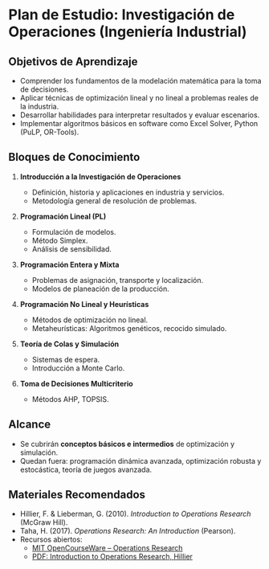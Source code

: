# Plan de Estudio: Investigación de Operaciones (Ingeniería Industrial)

## Objetivos de Aprendizaje
- Comprender los fundamentos de la modelación matemática para la toma de decisiones.
- Aplicar técnicas de optimización lineal y no lineal a problemas reales de la industria.
- Desarrollar habilidades para interpretar resultados y evaluar escenarios.
- Implementar algoritmos básicos en software como Excel Solver, Python (PuLP, OR-Tools).

## Bloques de Conocimiento
1. **Introducción a la Investigación de Operaciones**
   - Definición, historia y aplicaciones en industria y servicios.
   - Metodología general de resolución de problemas.

2. **Programación Lineal (PL)**
   - Formulación de modelos.
   - Método Simplex.
   - Análisis de sensibilidad.

3. **Programación Entera y Mixta**
   - Problemas de asignación, transporte y localización.
   - Modelos de planeación de la producción.

4. **Programación No Lineal y Heurísticas**
   - Métodos de optimización no lineal.
   - Metaheurísticas: Algoritmos genéticos, recocido simulado.

5. **Teoría de Colas y Simulación**
   - Sistemas de espera.
   - Introducción a Monte Carlo.

6. **Toma de Decisiones Multicriterio**
   - Métodos AHP, TOPSIS.

## Alcance
- Se cubrirán **conceptos básicos e intermedios** de optimización y simulación.
- Quedan fuera: programación dinámica avanzada, optimización robusta y estocástica, teoría de juegos avanzada.

## Materiales Recomendados
- Hillier, F. & Lieberman, G. (2010). *Introduction to Operations Research* (McGraw Hill).
- Taha, H. (2017). *Operations Research: An Introduction* (Pearson).
- Recursos abiertos:
  - [MIT OpenCourseWare – Operations Research](https://ocw.mit.edu/courses/sloan-school-of-management/15-053-optimization-methods-in-management-science-spring-2013/)
  - [PDF: Introduction to Operations Research, Hillier](https://www.pdfdrive.com/introduction-to-operations-research-9th-edition-e158184909.html)

